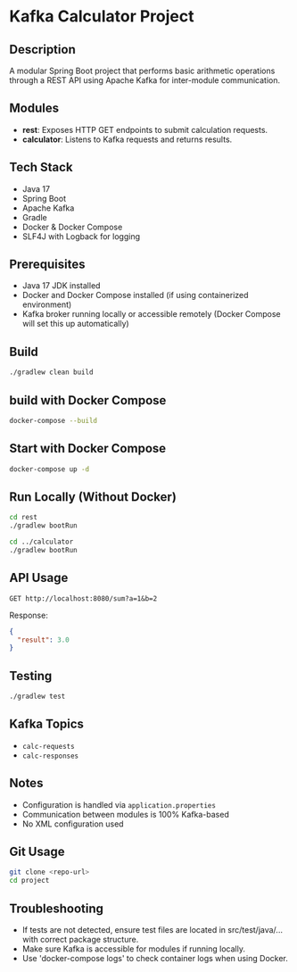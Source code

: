 # Kafka Calculator Project

## Description
A modular Spring Boot project that performs basic arithmetic operations through a REST API using Apache Kafka for inter-module communication.

## Modules
- **rest**: Exposes HTTP GET endpoints to submit calculation requests.
- **calculator**: Listens to Kafka requests and returns results.

## Tech Stack
- Java 17
- Spring Boot
- Apache Kafka
- Gradle
- Docker & Docker Compose
- SLF4J with Logback for logging

## Prerequisites
- Java 17 JDK installed
- Docker and Docker Compose installed (if using containerized environment)
- Kafka broker running locally or accessible remotely (Docker Compose will set this up automatically)

## Build
```bash
./gradlew clean build
```

## build with Docker Compose
```bash
docker-compose --build
```

## Start with Docker Compose
```bash
docker-compose up -d
```

## Run Locally (Without Docker)
```bash
cd rest
./gradlew bootRun

cd ../calculator
./gradlew bootRun
```

## API Usage
```http
GET http://localhost:8080/sum?a=1&b=2
```
Response:
```json
{
  "result": 3.0
}
```

## Testing
```bash
./gradlew test 
```

## Kafka Topics
- `calc-requests`
- `calc-responses`

## Notes
- Configuration is handled via `application.properties`
- Communication between modules is 100% Kafka-based
- No XML configuration used

## Git Usage
```bash
git clone <repo-url>
cd project
```

## Troubleshooting
- If tests are not detected, ensure test files are located in src/test/java/... with correct package structure.
- Make sure Kafka is accessible for modules if running locally.
- Use 'docker-compose logs' to check container logs when using Docker.